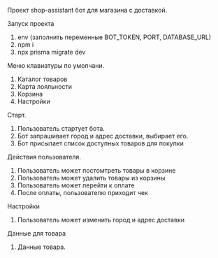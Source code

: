 Проект shop-assistant бот для магазина с доставкой.

Запуск проекта
1. env (заполнить переменные BOT_TOKEN, PORT, DATABASE_URL) 
2. npm i
3. npx prisma migrate dev

Меню клавиатуры по умолчани.

1. Каталог товаров
2. Карта лояльности
3. Корзина
4. Настройки

Старт.

1. Пользователь стартует бота.
2. Бот запрашивает город и адрес доставки, выбирает его.
3. Бот присылает список доступных товаров для покупки

Действия пользователя.

1. Пользователь может постомтреть товары в корзине
2. Пользователь может удалить товары из корзины
3. Пользователь может перейти к оплате
4. После оплаты, пользователю приходит чек

Настройки

1. Пользователь может изменить город и адрес доставки

Данные для товара

1. Данные товара.
